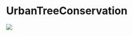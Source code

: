 # UrbanTreeConservation

![](https://github.com/Weilin37/UrbanTreeConservation/blob/main/misc/freedraw.gif)
